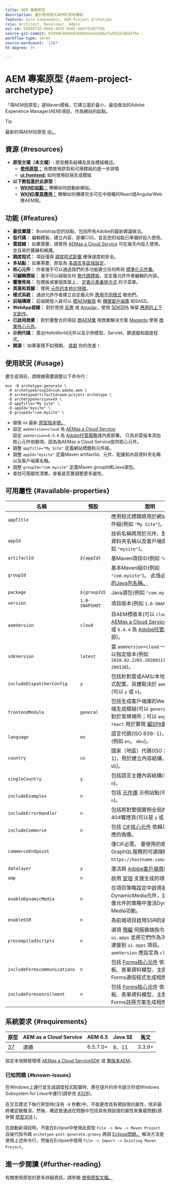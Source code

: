 ```yaml
---
title: AEM 專案原型
description: 基於應用程式AEM的項目模板
feature: Core Components, AEM Project Archetype
role: Architect, Developer, Admin
exl-id: 58994726-9b65-4035-9d45-60b745d577bb
source-git-commit: 01890b368b083b09b5be8a9b6efad55a5d8d4f9e
workflow-type: tm+mt
source-wordcount: '1167'
ht-degree: 5%

---
```


# AEM 專案原型 {#aem-project-archetype}

「項AEM目原型」是Maven模板，它建立基於最小、最佳做法的Adobe Experience Manager(AEM)項目，作為網站的起點。

>[!TIP]
>
>最新的項AEM目原型 [中。](https://github.com/adobe/aem-project-archetype)

## 資源 {#resources}

* **原型文檔（本文檔）:** 原型體系結構及其各模組概述。
   * **[使用原型：](using.md)** 有關使用原型和可用模組的進一步詳情
   * **[ui.frontend:](uifrontend.md)** 如何使用前端生成模組
* **以下教程基於此原型：**
   * **[WKND站點：](https://experienceleague.adobe.com/docs/experience-manager-learn/getting-started-wknd-tutorial-develop/overview.html)** 瞭解如何啟動新網站。
   * **[WKND單頁應用：](https://experienceleague.adobe.com/docs/experience-manager-learn/sites/spa-editor/spa-editor-framework-feature-video-use.html)** 瞭解如何構建完全可在中授權的React或AngularWeb應AEM用。

## 功能 {#features}

* **最佳實踐：** Bootstrap您的站點，包括所有Adobe的最新建議做法。
* **低代碼：** 編輯模板、建立內容、部署CSS，並且您的站點已準備好投入使用。
* **雲就緒：** 如果需要，請使用 [AEMas a Cloud Service](https://experienceleague.adobe.com/docs/experience-manager-cloud-service/landing/home.html) 可在幾天內投入使用，並且易於擴展和維護。
* **調度程式：** 項目僅與 [調度程式配置](https://experienceleague.adobe.com/docs/experience-manager-dispatcher/using/dispatcher.html?lang=zh-Hant) 確保速度和安全。
* **多站點：** 如果需要，原型為 [多語言多區域設定](https://experienceleague.adobe.com/docs/experience-manager-cloud-service/sites/administering/reusing-content/msm/overview.html)。
* **核心元件：** 作者幾乎可以通過我們的多功能建立任何佈局 [標準化元件集](/help/introduction.md)。
* **可編輯模板：** 幾乎可以組裝任何 [無代碼模板](https://experienceleague.adobe.com/docs/experience-manager-learn/sites/page-authoring/template-editor-feature-video-use.html)，並定義允許作者編輯的內容。
* **響應佈局：** 在模板或單個頁面上， [定義元素重排方式](https://experienceleague.adobe.com/docs/experience-manager-core-components/using/get-started/localization.html) 的子菜單。
* **頁眉和頁腳：** 使用 [元件的本地化特徵](https://experienceleague.adobe.com/docs/experience-manager-core-components/using/get-started/localization.html)。
* **樣式系統：** 通過允許作者建立自定義元件 [應用不同樣式](https://experienceleague.adobe.com/docs/experience-manager-learn/getting-started-wknd-tutorial-develop/project-archetype/style-system.html) 敬他們。
* **前端構建：** 前端開發人員可以 [模AEM擬頁](uifrontend.md#webpack-dev-server) 和 [構建客戶端庫](uifrontend.md) 和SASS。
* **WebApp就緒：** 對於使用 [反應](uifrontend-react.md) 或 [Angular](uifrontend-angular.md)，使用 [SDKSPA](https://experienceleague.adobe.com/docs/experience-manager-cloud-service/content/implementing/developing/hybrid/developing.html) 保留 [應用的上下文創作](https://experienceleague.adobe.com/docs/experience-manager-learn/sites/spa-editor/spa-editor-framework-feature-video-use.html)。
* **已啟用商業：** 對於要整合的項目 [商AEM業](https://experienceleague.adobe.com/docs/experience-manager-cloud-service/content-and-commerce/home.html) 用商業解決方案 [Magento](https://magento.com/) 使用 [商業核心元件](https://github.com/adobe/aem-core-cif-components)。
* **示例代碼：** 簽出HelloWorld元件以及示例模型、Servlet、篩選器和調度程式。
* **開源：** 如果事情不如預期， [貢獻](https://github.com/adobe/aem-core-wcm-components/blob/master/CONTRIBUTING.md) 你的改進！

## 使用狀況 {#usage}

要生成項目，請根據需要調整以下命令行：

```shell
mvn -B archetype:generate \
 -D archetypeGroupId=com.adobe.aem \
 -D archetypeArtifactId=aem-project-archetype \
 -D archetypeVersion=XX \
 -D appTitle="My Site" \
 -D appId="mysite" \
 -D groupId="com.mysite" \
```

* 替換 `XX` 最新 [原型版本號。](#requirements)
* 設定 `aemVersion=cloud` 為 [AEMas a Cloud Service](https://experienceleague.adobe.com/docs/experience-manager-cloud-service/landing/home.html);\
   設定 `aemVersion=6.5.0` 為 [Adobe托管服務](https://github.com/adobe/aem-project-archetype/tree/master/src/main/archetype/dispatcher.ams)或內部部署。
只為非雲版本添加核心元件依賴項，因為為AEMas a Cloud Service提供核心元件。
* 調整 `appTitle="My Site"` 定義網站標題和元件組。
* 調整 `appId="mysite"` 定義Maven artifactId、元件、配置和內容資料夾名稱以及客戶端庫名稱。
* 調整 `groupId="com.mysite"` 定義Maven groupId和Java源包。
* 查找可用屬性清單，查看是否要調整更多屬性。

## 可用屬性 {#available-properties}

| 名稱 | 預設 | 說明 |
|---------------------------|----------------|--------------------|
| `appTitle` |  | 應用程式標題將用於網站標題和元件組(例如 `"My Site"`)。 |
| `appId` |  | 技術名稱將用於元件、配置和內容資料夾名稱以及客戶端庫名稱(例如 `"mysite"`)。 |
| `artifactId` | *`${appId}`* | 基Maven項目ID(例如 `"mysite"`)。 |
| `groupId` |  | 基本Maven組ID(例如 `"com.mysite"`)。 此值必須是 [有效的Java包名稱。](https://docs.oracle.com/javase/specs/jls/se6/html/packages.html#7.7) |
| `package` | *`${groupId}`* | Java源包(例如 `"com.mysite"`)。 |
| `version` | `1.0-SNAPSHOT` | 項目版本(例如 `1.0-SNAPSHOT`)。 |
| `aemVersion` | `cloud` | 目AEM標版本(可以 `cloud` 為 [AEMas a Cloud Service](https://experienceleague.adobe.com/docs/experience-manager-cloud-service/landing/home.html);或 `6.5.0`或 `6.4.4` 為 [Adobe托管服務](https://github.com/adobe/aem-project-archetype/tree/master/src/main/archetype/dispatcher.ams) 或內部)。 |
| `sdkVersion` | `latest` | 當 `aemVersion=cloud` 一個 [SDK](https://experienceleague.adobe.com/docs/experience-manager-cloud-service/implementing/developing/aem-as-a-cloud-service-sdk.html) 可以指定版本(例如 `2020.02.2265.20200217T222518Z-200130`)。 |
| `includeDispatcherConfig` | `y` | 包括針對雲或AMS/本地的調度程式配置，具體取決於 `aemVersion` (可以 `y` 或 `n`)。 |
| `frontendModule` | `general` | 包括生成客戶端庫的Webpack前端生成模組(可以 `general` 或 `none` 對於常規場所；可以 `angular` 或 `react` 用於實現 [編SPA輯器](https://experienceleague.adobe.com/docs/experience-manager-cloud-service/content/implementing/developing/hybrid/editor-overview.html))。 |
| `language` | `en` | 語言代碼(ISO 639-1)，用於從(例如 `en`。 `deu`)。 |
| `country` | `us` | 國家（地區）代碼(ISO 3166-1)，用於建立內容結構，例如 `US`)。 |
| `singleCountry` | `y` | 包括語言主體內容結構(可以 `y`或 `n`)。 |
| `includeExamples` | `n` | 包括 [元件庫](https://www.aemcomponents.dev/) 示例站點(可以 `y`或 `n`)。 |
| `includeErrorHandler` | `n` | 包括將對整個實例全局的自定義404響應頁(可以是 `y` 或 `n`)。 |
| `includeCommerce` | `n` | 包括 [CIF核心元件](https://github.com/adobe/aem-core-cif-components) 依賴項並生成相應的偽像。 |
| `commerceEndpoint` |  | 僅CIF必需。 要使用的商業系統GraphQL服務的可選端點(例如 `https://hostname.com/grapql`)。 |
| `datalayer` | `y` | 激活與 [Adobe客戶端資料層](/help/developing/data-layer/overview.md)。 |
| `amp` | `n` | 啟用 [安培](/help/developing/amp.md) 支援生成的項目模板。 |
| `enableDynamicMedia` | `n` | 在項目策略設定中啟用基礎DynamicMedia元件，並在核心映像元件的策略中激活Dynamic Media功能。 |
| `enableSSR` | `n` | 為前端項目啟用SSR的選項 |
| `precompiledScripts` | `n` | 選項 [預編](/help/developing/archetype/precompiled-bundled-scripts.md) 伺服器端指令碼 `ui.apps` 並將它們作為次捆綁對象連接到 `ui.apps` 項目。 `aemVersion` 應設定為 `cloud`。 |
| `includeFormscommunications` | `n` | 包括 [Forms核心元件](https://github.com/adobe/aem-core-forms-components) 依賴項、模板、表單資料模型、主題，以及為Forms通信程式生成相應的工件。 |
| `includeFormsenrollment` | `n` | 包括 [Forms核心元件](https://github.com/adobe/aem-core-forms-components) 依賴項、模板、表單資料模型、主題，並為Forms註冊方案生成相應的項目。 |

## 系統要求 {#requirements}

| 原型 | AEM as a Cloud Service  | AEM 6.5 | Java SE | 馬文 |
|---------|---------|---------|---------|---------|
| [37](https://github.com/adobe/aem-project-archetype/releases/tag/aem-project-archetype-37) | 連續 | 6.5.7.0+ | 8、11 | 3.3.9+ |

設定本地開發環境 [AEMas a Cloud ServiceSDK](https://experienceleague.adobe.com/docs/experience-manager-learn/cloud-service/local-development-environment-set-up/overview.html) 或 [舊版本AEM](https://experienceleague.adobe.com/docs/experience-manager-learn/foundation/development/set-up-a-local-aem-development-environment.html)。

### 已知問題 {#known-issues}

在Windows上運行並生成調度程式配置時，應在提升的命令提示符或Windows Subsystem for Linux中運行(請參見 [#329](https://github.com/adobe/aem-project-archetype/issues/329))。

在交互模式下執行原型時(沒有 `-B` 參數)中，不能更改具有預設值的屬性，除非最終確認被撤消，然後，確認會通過在問題中包括具有預設值的屬性來重複問題(請參閱
[原型308](https://issues.apache.org/jira/browse/ARCHETYPE-308) )。

在啟動新項目時，不能在Eclipse中使用此原型 `File -> New -> Maven Project` 自後代指令碼 `archetype-post-generate.groovy` 將因 [Eclipse問題。](https://bugs.eclipse.org/bugs/show_bug.cgi?id=514993) 解決方法是使用上述命令行，然後在Eclipse中使用 `File -> Import -> Existing Maven Project`。

## 進一步閱讀 {#further-reading}

有關使用原型的更多詳細資訊，請參閱 [使用原型文檔。](using.md)

